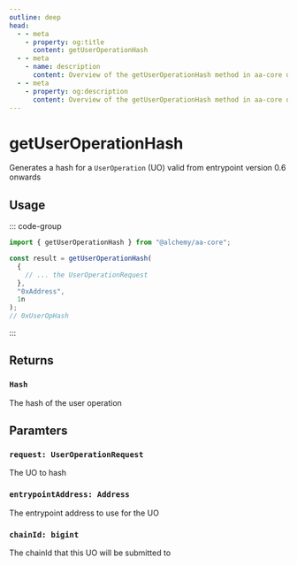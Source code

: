 ```yaml
---
outline: deep
head:
  - - meta
    - property: og:title
      content: getUserOperationHash
  - - meta
    - name: description
      content: Overview of the getUserOperationHash method in aa-core utils
  - - meta
    - property: og:description
      content: Overview of the getUserOperationHash method in aa-core utils
---
```


# getUserOperationHash

Generates a hash for a `UserOperation` (UO) valid from entrypoint version 0.6 onwards

## Usage

::: code-group

```ts [example.ts]
import { getUserOperationHash } from "@alchemy/aa-core";

const result = getUserOperationHash(
  {
    // ... the UserOperationRequest
  },
  "0xAddress",
  1n
);
// 0xUserOpHash
```

:::

## Returns

### `Hash`

The hash of the user operation

## Paramters

### `request: UserOperationRequest`

The UO to hash

### `entrypointAddress: Address`

The entrypoint address to use for the UO

### `chainId: bigint`

The chainId that this UO will be submitted to

